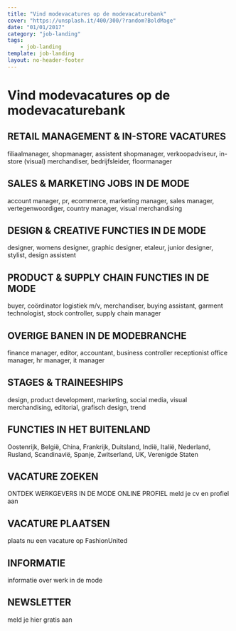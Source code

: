 ```yaml
---
title: "Vind modevacatures op de modevacaturebank"
cover: "https://unsplash.it/400/300/?random?BoldMage"
date: "01/01/2017"
category: "job-landing"
tags:
    - job-landing
template: job-landing
layout: no-header-footer
---
```


# Vind modevacatures op de modevacaturebank

## RETAIL MANAGEMENT & IN-STORE VACATURES

filiaalmanager, shopmanager, assistent shopmanager, verkoopadviseur, in-store (visual) merchandiser, bedrijfsleider, floormanager

## SALES & MARKETING JOBS IN DE MODE

account manager, pr, ecommerce, marketing manager, sales manager, vertegenwoordiger, country manager, visual merchandising

## DESIGN & CREATIVE FUNCTIES IN DE MODE

designer, womens designer, graphic designer, etaleur, junior designer, stylist, design assistent

## PRODUCT & SUPPLY CHAIN FUNCTIES IN DE MODE

buyer, coördinator logistiek m/v, merchandiser, buying assistant, garment technologist, stock controller, supply chain manager

## OVERIGE BANEN IN DE MODEBRANCHE

finance manager, editor, accountant, business controller receptionist office manager, hr manager, it manager

## STAGES & TRAINEESHIPS

design, product development, marketing, social media, visual merchandising, editorial, grafisch design, trend

## FUNCTIES IN HET BUITENLAND

Oostenrijk, België, China, Frankrijk, Duitsland, Indië, Italië, Nederland, Rusland, Scandinavië, Spanje, Zwitserland, UK, Verenigde Staten

## VACATURE ZOEKEN

ONTDEK WERKGEVERS IN DE MODE
ONLINE PROFIEL
meld je cv en profiel aan

## VACATURE PLAATSEN

plaats nu een vacature op FashionUnited

## INFORMATIE

informatie over werk in de mode

## NEWSLETTER

meld je hier gratis aan
